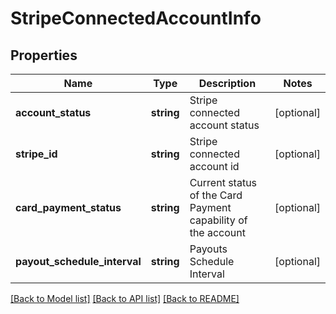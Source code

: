 # StripeConnectedAccountInfo

## Properties
Name | Type | Description | Notes
------------ | ------------- | ------------- | -------------
**account_status** | **string** | Stripe connected account status | [optional] 
**stripe_id** | **string** | Stripe connected account id | [optional] 
**card_payment_status** | **string** | Current status of the Card Payment capability of the account | [optional] 
**payout_schedule_interval** | **string** | Payouts Schedule Interval | [optional] 

[[Back to Model list]](../README.md#documentation-for-models) [[Back to API list]](../README.md#documentation-for-api-endpoints) [[Back to README]](../README.md)


